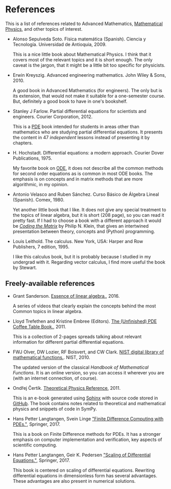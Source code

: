 # References

This is a list of references related to Advanced Mathematics,
[Mathematical Physics](https://en.wikipedia.org/wiki/Mathematical_physics),
and other topics of interest.


- Alonso Sepulveda Soto. Fı́sica matemática (Spanish). Ciencia y Tecnologı́a.
  Universidad de Antioquia, 2009.

  This is a nice little book about Mathematical Physics. I think that it covers
  most of the relevant topics and it is short enough. The only caveat is the
  jargon, that it might be a little bit too specific for physicists.

- Erwin Kreyszig. Advanced engineering mathematics. John Wiley & Sons, 2010.

  A good book in Advanced Mathematics (for engineers). The only but is its
  extension, that would not make it suitable for a one-semester course. But,
  definitely a good book to have in one's bookshelf.

- Stanley J Farlow. Partial differential equations for scientists and
  engineers. Courier Corporation, 2012.

  This is a [PDE](https://en.wikipedia.org/wiki/Partial_differential_equation)
  book intended for students in areas other than mathematics who are studying
  partial differential equations. It presents the content in 47 _independent_
  lessons instead of presenting it by chapters.

- H. Hochstadt. Differential equations: a modern approach. Courier Dover
  Publications, 1975.

  My favorite book on [ODE](https://en.wikipedia.org/wiki/Ordinary_differential_equation),
  it does not describe all the common methods for second order equations as is
  common in most ODE books. The emphasis is on concepts and in matrix methods
  that are more algorithmic, in my opinion.

- Antonio Velasco and Ruben Sánchez. Curso Básico de Álgebra Lineal (Spanish).
  Comex, 1980.

  Yet another little book that I like. It does not give any special treatment
  to the topics of linear algebra, but it is short (208 page), so you can read
  it pretty   fast. If I had to choose a book with a different approach it would
  be   [_Coding the Matrix_](http://codingthematrix.com/) by Philip N. Klein,
  that gives an intertwined presentation between theory, concepts and
  (Python) programming.

- Louis Leithold. The calculus. New York, USA: Harper and Row Publishers,
  7 edition, 1995.

  I like this calculus book, but it is probably because I studied in my
  undergrad with it. Regarding vector calculus, I find more useful the book
  by Stewart.


## Freely-available references

- Grant Sanderson. [Essence of linear algebra.](http://www.3blue1brown.com/essence-of-linear-algebra/), 2016.

  A series of videos that clearly explain the concepts behind the most Common
  topics in linear algebra.

- Lloyd Trefethen and Kristine Embree (Editors). [The (Unfinished) PDE Coffee Table Book.](https://people.maths.ox.ac.uk/trefethen/pdectb.html), 2011.

  This is a collection of 2-pages spreads talking about relevant information
  for different partial differential equations.

- FWJ Olver, DW Lozier, RF Boisvert, and CW Clark. [NIST digital library of mathematical functions.](http://dlmf.nist.gov). NIST, 2010.

  The updated version of the classical _Handbook of Mathematical Functions_.
  It is an online version, so you can access it wherever you are (with an
  internet connection, of course).

- Ondřej Čertík. [Theoretical Physics Reference](http://www.theoretical-physics.net/dev/index.html), 2011.

  This is an e-book generated using [Sphinx](http://www.sphinx-doc.org/en/stable/)
  with source code stored in  [GitHub](https://github.com/certik/theoretical-physics).
  The book contains notes related to theoretical and mathematical physics and
  snippets of code in SymPy.

- Hans Petter Langtangen, Svein Linge ["Finite Difference Computing with PDEs."](https://link.springer.com/book/10.1007/978-3-319-55456-3),
  Springer, 2017.

  This is a book on Finite Difference methods for PDEs. It has a stronger
  emphasis on computer implementation and verification, key aspects of
  scientific computing.

- Hans Petter Langtangen, Geir K. Pedersen  ["Scaling of Differential Equations."](https://link.springer.com/book/10.1007/978-3-319-32726-6),
  Springer, 2017.

  This book is centered on scaling of differential equations. Rewriting
  differential equations in dimensionless form has several advantages.
  These advantages are also present in numerical solutions.


